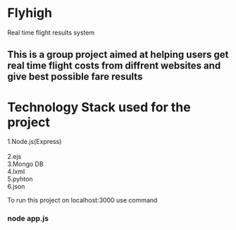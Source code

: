 # Flyhigh
Real time flight results system 

## This is a group project aimed at helping users get real time flight costs from diffrent websites and give best possible fare results 

# Technology Stack used for the project<br />
1.Node.js(Express)<br />  
2.ejs   <br />
3.Mongo DB<br />
4.lxml<br />
5.pyhton<br /> 
6.json<br />

To run this project on localhost:3000 use command 
### node app.js 
 

